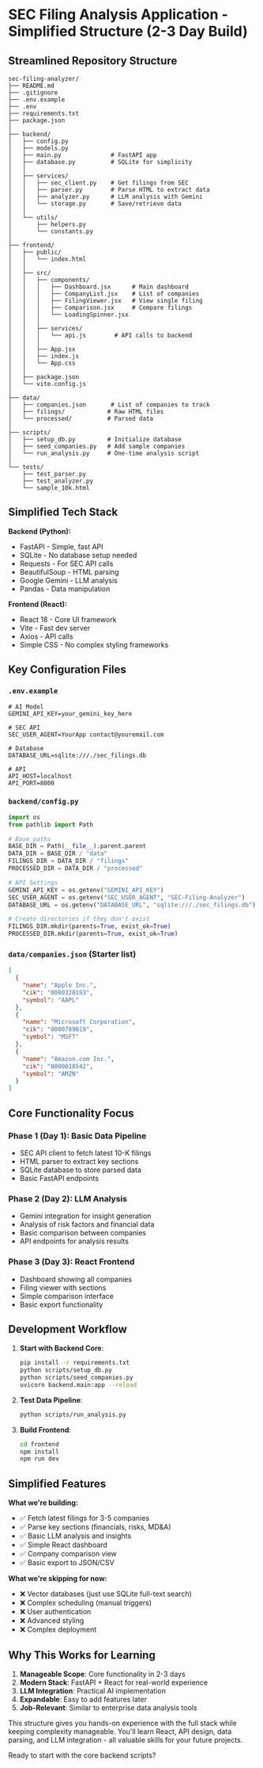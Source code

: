 # SEC Filing Analysis Application - Simplified Structure (2-3 Day Build)

## Streamlined Repository Structure

```
sec-filing-analyzer/
├── README.md
├── .gitignore
├── .env.example
├── .env
├── requirements.txt
├── package.json
│
├── backend/
│   ├── config.py
│   ├── models.py
│   ├── main.py              # FastAPI app
│   ├── database.py          # SQLite for simplicity
│   │
│   ├── services/
│   │   ├── sec_client.py    # Get filings from SEC
│   │   ├── parser.py        # Parse HTML to extract data
│   │   ├── analyzer.py      # LLM analysis with Gemini
│   │   └── storage.py       # Save/retrieve data
│   │
│   └── utils/
│       ├── helpers.py
│       └── constants.py
│
├── frontend/
│   ├── public/
│   │   └── index.html
│   │
│   ├── src/
│   │   ├── components/
│   │   │   ├── Dashboard.jsx      # Main dashboard
│   │   │   ├── CompanyList.jsx    # List of companies
│   │   │   ├── FilingViewer.jsx   # View single filing
│   │   │   ├── Comparison.jsx     # Compare filings
│   │   │   └── LoadingSpinner.jsx
│   │   │
│   │   ├── services/
│   │   │   └── api.js        # API calls to backend
│   │   │
│   │   ├── App.jsx
│   │   ├── index.js
│   │   └── App.css
│   │
│   ├── package.json
│   └── vite.config.js
│
├── data/
│   ├── companies.json       # List of companies to track
│   ├── filings/            # Raw HTML files
│   └── processed/          # Parsed data
│
├── scripts/
│   ├── setup_db.py         # Initialize database
│   ├── seed_companies.py   # Add sample companies
│   └── run_analysis.py     # One-time analysis script
│
└── tests/
    ├── test_parser.py
    ├── test_analyzer.py
    └── sample_10k.html
```

## Simplified Tech Stack

**Backend (Python):**
- FastAPI - Simple, fast API
- SQLite - No database setup needed
- Requests - For SEC API calls
- BeautifulSoup - HTML parsing
- Google Gemini - LLM analysis
- Pandas - Data manipulation

**Frontend (React):**
- React 18 - Core UI framework
- Vite - Fast dev server
- Axios - API calls
- Simple CSS - No complex styling frameworks

## Key Configuration Files

### `.env.example`
```env
# AI Model
GEMINI_API_KEY=your_gemini_key_here

# SEC API
SEC_USER_AGENT=YourApp contact@youremail.com

# Database
DATABASE_URL=sqlite:///./sec_filings.db

# API
API_HOST=localhost
API_PORT=8000
```

### `backend/config.py`
```python
import os
from pathlib import Path

# Base paths
BASE_DIR = Path(__file__).parent.parent
DATA_DIR = BASE_DIR / "data"
FILINGS_DIR = DATA_DIR / "filings"
PROCESSED_DIR = DATA_DIR / "processed"

# API Settings
GEMINI_API_KEY = os.getenv("GEMINI_API_KEY")
SEC_USER_AGENT = os.getenv("SEC_USER_AGENT", "SEC-Filing-Analyzer")
DATABASE_URL = os.getenv("DATABASE_URL", "sqlite:///./sec_filings.db")

# Create directories if they don't exist
FILINGS_DIR.mkdir(parents=True, exist_ok=True)
PROCESSED_DIR.mkdir(parents=True, exist_ok=True)
```

### `data/companies.json` (Starter list)
```json
[
  {
    "name": "Apple Inc.",
    "cik": "0000320193",
    "symbol": "AAPL"
  },
  {
    "name": "Microsoft Corporation", 
    "cik": "0000789019",
    "symbol": "MSFT"
  },
  {
    "name": "Amazon.com Inc.",
    "cik": "0000018542", 
    "symbol": "AMZN"
  }
]
```

## Core Functionality Focus

### Phase 1 (Day 1): Basic Data Pipeline
- SEC API client to fetch latest 10-K filings
- HTML parser to extract key sections
- SQLite database to store parsed data
- Basic FastAPI endpoints

### Phase 2 (Day 2): LLM Analysis
- Gemini integration for insight generation
- Analysis of risk factors and financial data
- Basic comparison between companies
- API endpoints for analysis results

### Phase 3 (Day 3): React Frontend
- Dashboard showing all companies
- Filing viewer with sections
- Simple comparison interface
- Basic export functionality

## Development Workflow

1. **Start with Backend Core**:
   ```bash
   pip install -r requirements.txt
   python scripts/setup_db.py
   python scripts/seed_companies.py
   uvicorn backend.main:app --reload
   ```

2. **Test Data Pipeline**:
   ```bash
   python scripts/run_analysis.py
   ```

3. **Build Frontend**:
   ```bash
   cd frontend
   npm install
   npm run dev
   ```

## Simplified Features

**What we're building:**
- ✅ Fetch latest filings for 3-5 companies
- ✅ Parse key sections (financials, risks, MD&A)
- ✅ Basic LLM analysis and insights
- ✅ Simple React dashboard
- ✅ Company comparison view
- ✅ Basic export to JSON/CSV

**What we're skipping for now:**
- ❌ Vector databases (just use SQLite full-text search)
- ❌ Complex scheduling (manual triggers)
- ❌ User authentication
- ❌ Advanced styling
- ❌ Complex deployment

## Why This Works for Learning

1. **Manageable Scope**: Core functionality in 2-3 days
2. **Modern Stack**: FastAPI + React for real-world experience
3. **LLM Integration**: Practical AI implementation
4. **Expandable**: Easy to add features later
5. **Job-Relevant**: Similar to enterprise data analysis tools

This structure gives you hands-on experience with the full stack while keeping complexity manageable. You'll learn React, API design, data parsing, and LLM integration - all valuable skills for your future projects.

Ready to start with the core backend scripts?